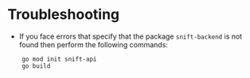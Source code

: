 # Troubleshooting

-   If you face errors that specify that the package `snift-backend` is not found then perform the following commands:

```shell
    go mod init snift-api
    go build
```
